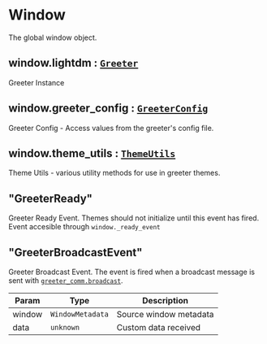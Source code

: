 # Window
The global window object.

## window.lightdm : [<code>Greeter</code>](Greeter.html)
Greeter Instance

## window.greeter\_config : [<code>GreeterConfig</code>](GreeterConfig.html)
Greeter Config - Access values from the greeter's config file.

## window.theme\_utils : [<code>ThemeUtils</code>](ThemeUtils.html)
Theme Utils - various utility methods for use in greeter themes.

## "GreeterReady"
Greeter Ready Event. Themes should not initialize until this event has fired.
Event accesible through `window._ready_event`

## "GreeterBroadcastEvent"
Greeter Broadcast Event. The event is fired when a broadcast message is sent with [`greeter_comm.broadcast`](GreeterComm.html#greeter-comm-broadcast).

<table>
  <thead>
    <tr>
      <th>Param</th><th>Type</th><th>Description</th>
    </tr>
  </thead>
  <tbody>
<tr>
    <td>window</td><td><code>WindowMetadata</code></td><td>Source window metadata</td>
</tr>
<tr>
    <td>data</td><td><code>unknown</code></td></td><td>Custom data received</td>
</tr>
  </tbody>
</table>
